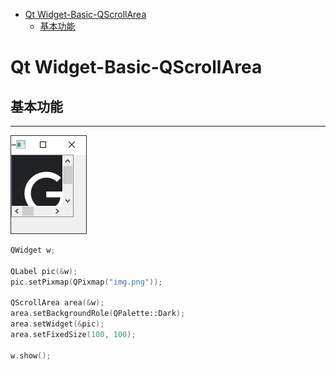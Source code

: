 - [Qt Widget-Basic-QScrollArea](#qt-widget-basic-qscrollarea)
  - [基本功能](#基本功能)

# Qt Widget-Basic-QScrollArea

## 基本功能

---

![](.assert/scrollarea.png)

```cpp
QWidget w;

QLabel pic(&w);
pic.setPixmap(QPixmap("img.png"));

QScrollArea area(&w);
area.setBackgroundRole(QPalette::Dark);
area.setWidget(&pic);
area.setFixedSize(100, 100);

w.show();
```